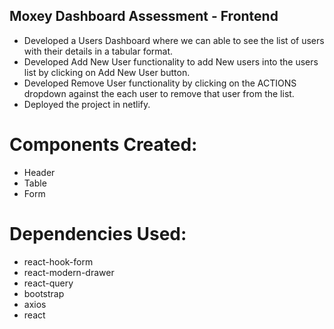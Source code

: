 ## Moxey Dashboard Assessment - Frontend

- Developed a Users Dashboard where we can able to see the list of users with their details in a tabular format.
- Developed Add New User functionality to add New users into the users list by clicking on Add New User button.
- Developed Remove User functionality by clicking on the ACTIONS dropdown against the each user to remove that user from the list.
- Deployed the project in netlify.

# Components Created:

- Header
- Table
- Form

# Dependencies Used:

- react-hook-form
- react-modern-drawer
- react-query
- bootstrap
- axios
- react
